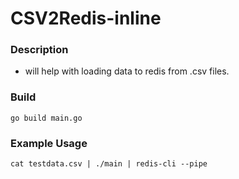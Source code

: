 # CSV2Redis-inline

### Description

- will help with loading data to redis from .csv files.

### Build

`go build main.go`

### Example Usage

`cat testdata.csv | ./main | redis-cli --pipe`